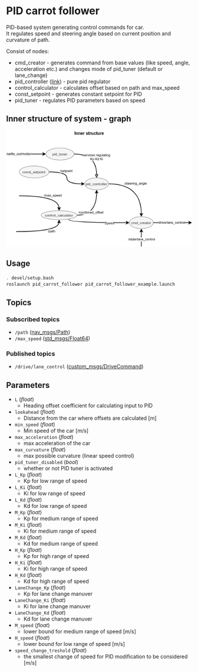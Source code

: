 # PID carrot follower

PID-based system generating control commands for car.  
It regulates speed and steering angle based on current position and curvature of path.

Consist of nodes:

- cmd_creator - generates command from base values (like speed, angle, acceleration etc.) and changes mode of pid_tuner (default or lane_change)
- pid_controller ([link](http://wiki.ros.org/pid)) - pure pid regulator
- control_calculator - calculates offset based on path and max_speed
- const_setpoint - generates constant setpoint for PID
- pid_tuner - regulates PID parameters based on speed

## Inner structure of system - graph

![graph](./images/pid_carrot_controller.drawio.png)

## Usage

```bash
. devel/setup.bash
roslaunch pid_carrot_follower pid_carrot_follower_example.launch
```

## Topics

### Subscribed topics

- `/path` ([nav_msgs/Path](http://docs.ros.org/melodic/api/std_msgs/html/msg/Float64.html))
- `/max_speed` ([std_msgs/Float64](http://docs.ros.org/melodic/api/std_msgs/html/msg/Float64.html))

### Published topics

- `/drive/lane_control` ([custom_msgs/DriveCommand](./../../Shared/custom_msgs/msg/DriveCommand.msg))

## Parameters

- `L` (_float_)
  - Heading offset coefficient for calculating input to PID
- `lookahead` (_float_)
  - Distance from the car where offsets are calculated [m]
- `min_speed` (_float_)
  - Min speed of the car [m/s]
- `max_acceleration` (_float_)
  - max acceleration of the car
- `max_curvature` (_float_)
  - max possible curvature (linear speed control)
- `pid_tuner_disabled` (_bool_)
  - whether or not PID tuner is activated
- `L_Kp` (_float_)
  - Kp for low range of speed
- `L_Ki` (_float_)
  - Ki for low range of speed
- `L_Kd` (_float_)
  - Kd for low range of speed
- `M_Kp` (_float_)
  - Kp for medium range of speed
- `M_Ki` (_float_)
  - Ki for medium range of speed
- `M_Kd` (_float_)
  - Kd for medium range of speed
- `H_Kp` (_float_)
  - Kp for high range of speed
- `H_Ki` (_float_)
  - Ki for high range of speed
- `H_Kd` (_float_)
  - Kd for high range of speed
- `LaneChange_Kp` (_float_)
  - Kp for lane change manuver
- `LaneChange_Ki` (_float_)
  - Ki for lane change manuver
- `LaneChange_Kd` (_float_)
  - Kd for lane change manuver
- `M_speed` (_float_)
  - lower bound for medium range of speed [m/s]
- `H_speed` (_float_)
  - lower bound for low range of speed [m/s]
- `speed_change_treshold` (_float_)
  - the smallest change of speed for PID modification to be considered [m/s]
